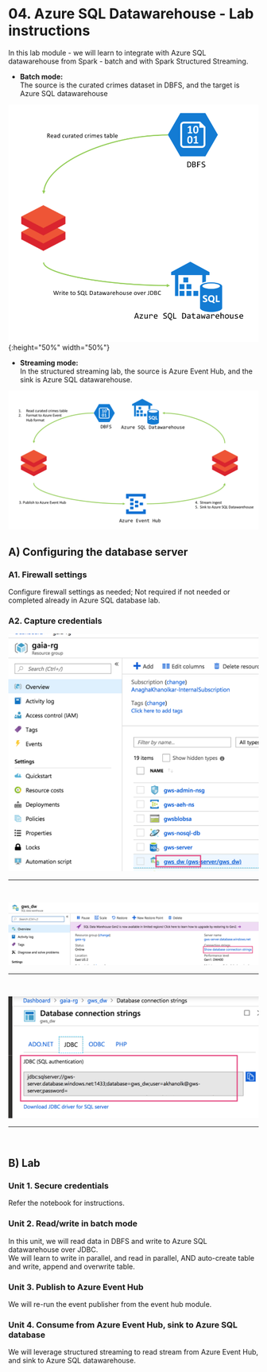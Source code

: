 # 04. Azure SQL Datawarehouse - Lab instructions

In this lab module - we will learn to integrate with Azure SQL datawarehouse from Spark - batch and with Spark Structured Streaming.  
- **Batch mode:**<br>
The source is the curated crimes dataset in DBFS, and the target is Azure SQL datawarehouse<br>

![4-sql-dw](../../../images/5-sql-dw/4.png){:height="50%" width="50%"}
<br>

- **Streaming mode:**<br>
In the structured streaming lab, the source is Azure Event Hub, and the sink is Azure SQL datawarehouse.<br>

![5-sql-dw](../../../images/5-sql-dw/5.png)
<br>


## A) Configuring the database server
### A1. Firewall settings 
Configure firewall settings as needed; Not required if not needed or completed already in Azure SQL database lab.

### A2. Capture credentials

![1-sql-dw](../../../images/5-sql-dw/1.png)
<br>
<hr>
<br>

![2-sql-dw](../../../images/5-sql-dw/2.png)
<br>
<hr>
<br>

![3-sql-dw](../../../images/5-sql-dw/3.png)
<br>
<hr>
<br>


## B) Lab

### Unit 1. Secure credentials
Refer the notebook for instructions.

### Unit 2. Read/write in batch mode 
In this unit, we will read data in DBFS and write to Azure SQL datawarehouse over JDBC.<br>
We will learn to write in parallel, and read in parallel, AND auto-create table and write, append and overwrite table.

### Unit 3. Publish to Azure Event Hub
We will re-run the event publisher from the event hub module.

### Unit 4. Consume from Azure Event Hub, sink to Azure SQL database
We will leverage structured streaming to read stream from Azure Event Hub, and sink to Azure SQL datawarehouse.

